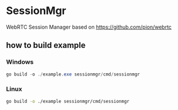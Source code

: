 # SessionMgr
WebRTC Session Manager based on https://github.com/pion/webrtc

## how to build example
### Windows
```powershell
go build -o ./example.exe sessionmgr/cmd/sessionmgr
```

### Linux
```bash
go build -o ./example sessionmgr/cmd/sessionmgr
```